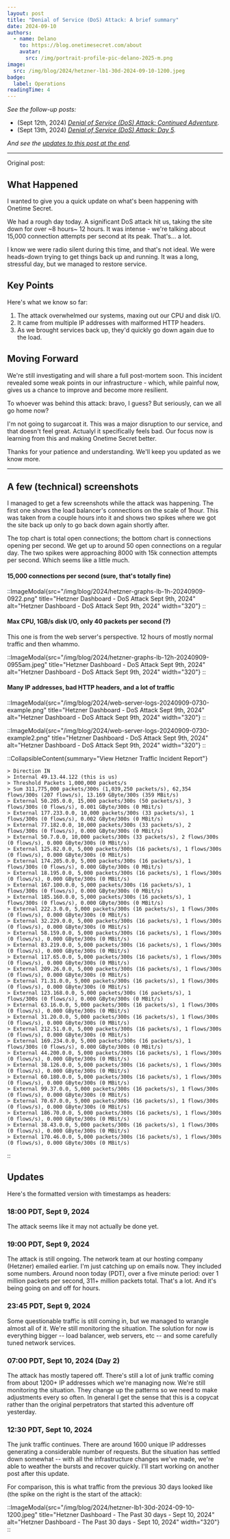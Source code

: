 ```yaml
---
layout: post
title: "Denial of Service (DoS) Attack: A brief summary"
date: 2024-09-10
authors:
  - name: Delano
    to: https://blog.onetimesecret.com/about
    avatar:
      src: /img/portrait-profile-pic-delano-2025-m.png
image:
  src: /img/blog/2024/hetzner-lb1-30d-2024-09-10-1200.jpeg
badge:
  label: Operations
readingTime: 4
---
```



_See the follow-up posts:_

* (Sept 12th, 2024) _[Denial of Service (DoS) Attack: Continued Adventure](/posts/2024-09-12-ddos-day-4)._
* (Sept 13th, 2024)  _[Denial of Service (DoS) Attack: Day 5](/posts/2024-09-13-ddos-day-5)._

_And see the [updates to this post at the end](#updates)._

---

Original post:

## What Happened

I wanted to give you a quick update on what's been happening with Onetime Secret.

We had a rough day today. A significant DoS attack hit us, taking the site down for over ~8 hours~ 12 hours. It was intense - we're talking about 15,000 connection attempts per second at its peak. That's... a lot.

I know we were radio silent during this time, and that's not ideal. We were heads-down trying to get things back up and running. It was a long, stressful day, but we managed to restore service.

## Key Points

Here's what we know so far:

1. The attack overwhelmed our systems, maxing out our CPU and disk I/O.
2. It came from multiple IP addresses with malformed HTTP headers.
3. As we brought services back up, they'd quickly go down again due to the load.

## Moving Forward

We're still investigating and will share a full post-mortem soon. This incident revealed some weak points in our infrastructure - which, while painful now, gives us a chance to improve and become more resilient.

To whoever was behind this attack: bravo, I guess? But seriously, can we all go home now?

I'm not going to sugarcoat it. This was a major disruption to our service, and that doesn't feel great. Actualyl it specifically feels bad. Our focus now is learning from this and making Onetime Secret better.

Thanks for your patience and understanding. We'll keep you updated as we know more.

---

## A few (technical) screenshots

I managed to get a few screenshots while the attack was happening. The first one shows the load balancer's connections on the scale of 1hour. This was taken from a couple hours into it and shows two spikes where we got the site back up only to go back down again shortly after.

The top chart is total open connections; the bottom chart is connections opening per second. We get up to around 50 open connections on a regular day. The two spikes were approaching 8000 with 15k connection attempts per second. Which seems like a little much.

#### 15,000 connections per second (sure, that's totally fine)

::ImageModal{src="/img/blog/2024/hetzner-graphs-lb-1h-20240909-0922.png" title="Hetzner Dashboard - DoS Attack Sept 9th, 2024" alt="Hetzner Dashboard - DoS Attack Sept 9th, 2024" width="320"}
::

#### Max CPU, 1GB/s disk I/O, only 40 packets per second (?)

This one is from the web server's perspective. 12 hours of mostly normal traffic and then whammo.

::ImageModal{src="/img/blog/2024/hetzner-graphs-lb-12h-20240909-0955am.jpeg" title="Hetzner Dashboard - DoS Attack Sept 9th, 2024" alt="Hetzner Dashboard - DoS Attack Sept 9th, 2024" width="320"}
::

#### Many IP addresses, bad HTTP headers, and a lot of traffic

::ImageModal{src="/img/blog/2024/web-server-logs-20240909-0730-example.png" title="Hetzner Dashboard - DoS Attack Sept 9th, 2024" alt="Hetzner Dashboard - DoS Attack Sept 9th, 2024" width="320"}
::

::ImageModal{src="/img/blog/2024/web-server-logs-20240909-0730-example2.png" title="Hetzner Dashboard - DoS Attack Sept 9th, 2024" alt="Hetzner Dashboard - DoS Attack Sept 9th, 2024" width="320"}
::

::CollapsibleContent{summary="View Hetzner Traffic Incident Report"}

```plaintext
> Direction IN
> Internal 49.13.44.122 (this is us)
> Threshold Packets 1,000,000 packets/s
> Sum 311,775,000 packets/300s (1,039,250 packets/s), 62,354 flows/300s (207 flows/s), 13.169 GByte/300s (359 MBit/s)
> External 50.205.0.0, 15,000 packets/300s (50 packets/s), 3 flows/300s (0 flows/s), 0.001 GByte/300s (0 MBit/s)
> External 177.233.0.0, 10,000 packets/300s (33 packets/s), 1 flows/300s (0 flows/s), 0.002 GByte/300s (0 MBit/s)
> External 77.182.0.0, 10,000 packets/300s (33 packets/s), 2 flows/300s (0 flows/s), 0.000 GByte/300s (0 MBit/s)
> External 50.7.0.0, 10,000 packets/300s (33 packets/s), 2 flows/300s (0 flows/s), 0.000 GByte/300s (0 MBit/s)
> External 125.82.0.0, 5,000 packets/300s (16 packets/s), 1 flows/300s (0 flows/s), 0.000 GByte/300s (0 MBit/s)
> External 174.205.0.0, 5,000 packets/300s (16 packets/s), 1 flows/300s (0 flows/s), 0.000 GByte/300s (0 MBit/s)
> External 18.195.0.0, 5,000 packets/300s (16 packets/s), 1 flows/300s (0 flows/s), 0.000 GByte/300s (0 MBit/s)
> External 167.100.0.0, 5,000 packets/300s (16 packets/s), 1 flows/300s (0 flows/s), 0.000 GByte/300s (0 MBit/s)
> External 185.160.0.0, 5,000 packets/300s (16 packets/s), 1 flows/300s (0 flows/s), 0.000 GByte/300s (0 MBit/s)
> External 222.3.0.0, 5,000 packets/300s (16 packets/s), 1 flows/300s (0 flows/s), 0.000 GByte/300s (0 MBit/s)
> External 32.229.0.0, 5,000 packets/300s (16 packets/s), 1 flows/300s (0 flows/s), 0.000 GByte/300s (0 MBit/s)
> External 58.159.0.0, 5,000 packets/300s (16 packets/s), 1 flows/300s (0 flows/s), 0.000 GByte/300s (0 MBit/s)
> External 83.219.0.0, 5,000 packets/300s (16 packets/s), 1 flows/300s (0 flows/s), 0.000 GByte/300s (0 MBit/s)
> External 117.65.0.0, 5,000 packets/300s (16 packets/s), 1 flows/300s (0 flows/s), 0.000 GByte/300s (0 MBit/s)
> External 209.26.0.0, 5,000 packets/300s (16 packets/s), 1 flows/300s (0 flows/s), 0.000 GByte/300s (0 MBit/s)
> External 71.31.0.0, 5,000 packets/300s (16 packets/s), 1 flows/300s (0 flows/s), 0.000 GByte/300s (0 MBit/s)
> External 123.168.0.0, 5,000 packets/300s (16 packets/s), 1 flows/300s (0 flows/s), 0.000 GByte/300s (0 MBit/s)
> External 63.16.0.0, 5,000 packets/300s (16 packets/s), 1 flows/300s (0 flows/s), 0.000 GByte/300s (0 MBit/s)
> External 31.20.0.0, 5,000 packets/300s (16 packets/s), 1 flows/300s (0 flows/s), 0.000 GByte/300s (0 MBit/s)
> External 212.51.0.0, 5,000 packets/300s (16 packets/s), 1 flows/300s (0 flows/s), 0.000 GByte/300s (0 MBit/s)
> External 169.234.0.0, 5,000 packets/300s (16 packets/s), 1 flows/300s (0 flows/s), 0.000 GByte/300s (0 MBit/s)
> External 44.200.0.0, 5,000 packets/300s (16 packets/s), 1 flows/300s (0 flows/s), 0.000 GByte/300s (0 MBit/s)
> External 38.126.0.0, 5,000 packets/300s (16 packets/s), 1 flows/300s (0 flows/s), 0.000 GByte/300s (0 MBit/s)
> External 60.180.0.0, 5,000 packets/300s (16 packets/s), 1 flows/300s (0 flows/s), 0.000 GByte/300s (0 MBit/s)
> External 99.37.0.0, 5,000 packets/300s (16 packets/s), 1 flows/300s (0 flows/s), 0.000 GByte/300s (0 MBit/s)
> External 70.67.0.0, 5,000 packets/300s (16 packets/s), 1 flows/300s (0 flows/s), 0.000 GByte/300s (0 MBit/s)
> External 186.70.0.0, 5,000 packets/300s (16 packets/s), 1 flows/300s (0 flows/s), 0.000 GByte/300s (0 MBit/s)
> External 38.43.0.0, 5,000 packets/300s (16 packets/s), 1 flows/300s (0 flows/s), 0.000 GByte/300s (0 MBit/s)
> External 170.46.0.0, 5,000 packets/300s (16 packets/s), 1 flows/300s (0 flows/s), 0.000 GByte/300s (0 MBit/s)
```

::



## Updates

Here's the formatted version with timestamps as headers:

### 18:00 PDT, Sept 9, 2024

The attack seems like it may not actually be done yet.

### 19:00 PDT, Sept 9, 2024

The attack is still ongoing. The network team at our hosting company (Hetzner) emailed earlier. I'm just catching up on emails now. They included some numbers. Around noon today (PDT), over a five minute period: over 1 million packets per second, 311+ million packets total. That's a lot. And it's being going on and off for hours.

### 23:45 PDT, Sept 9, 2024

Some questionable traffic is still coming in, but we managed to wrangle almost all of it. We're still monitoring the situation. The solution for now is everything bigger -- load balancer, web servers, etc -- and some carefully tuned network services.

### 07:00 PDT, Sept 10, 2024 (Day 2)

The attack has mostly tapered off. There's still a lot of junk traffic coming from about 1200+ IP addresses which we're managing now. We're still monitoring the situation. They change up the patterns so we need to make adjustments every so often. In general I get the sense that this is a copycat rather than the original perpetrators that started this adventure off yesterday.

### 12:30 PDT, Sept 10, 2024

The junk traffic continues. There are around 1600 unique IP addresses generating a considerable number of requests. But the situation has settled down somewhat -- with all the infrastructure changes we've made, we're able to weather the bursts and recover quickly. I'll start working on another post after this update.


For comparison, this is what traffic from the previous 30 days looked like (the spike on the right is the start of the attack):

::ImageModal{src="/img/blog/2024/hetzner-lb1-30d-2024-09-10-1200.jpeg" title="Hetzner Dashboard - The Past 30 days - Sept 10, 2024" alt="Hetzner Dashboard - The Past 30 days - Sept 10, 2024" width="320"}
::
